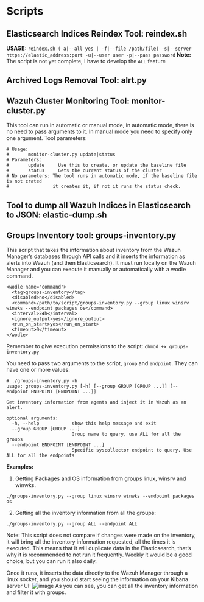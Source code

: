 # Scripts

## Elasticsearch Indices Reindex Tool: reindex.sh
**USAGE:** `reindex.sh (-a|--all yes | -f|--file /path/file) -s|--server https://elastic_address:port -u|--user user -p|--pass password`
**Note:** The script is not yet complete, I have to develop the `ALL` feature

## Archived Logs Removal Tool: alrt.py

## Wazuh Cluster Monitoring Tool: monitor-cluster.py
This tool can run in automatic or manual mode, in automatic mode, there is no need to pass arguments to it. In manual mode you need to specify only one argument.
Tool parameters:
```
# Usage:
#       monitor-cluster.py update|status
# Parameters:
#       update     Use this to create, or update the baseline file
#       status     Gets the current status of the cluster
# No parameters: The tool runs in automatic mode, if the baseline file is not crated
#                it creates it, if not it runs the status check.
```

## Tool to dump all Wazuh Indices in Elasticsearch to JSON: elastic-dump.sh

## Groups Inventory tool: groups-inventory.py
This script that takes the information about inventory from the Wazuh Manager’s databases through API calls and it inserts the information as alerts into Wazuh (and then Elasticsearch).
It must run locally on the Wazuh Manager and you can execute it manually or automatically with a wodle command.
```
<wodle name="command">
  <tag>groups-inventory</tag>
  <disabled>no</disabled>
  <command>/path/to/script/groups-inventory.py --group linux winsrv winwks --endpoint packages os</command>
  <interval>24h</interval>
  <ignore_output>yes</ignore_output>
  <run_on_start>yes</run_on_start>
  <timeout>0</timeout>
</wodle>
```
Remember to give execution permissions to the script: `chmod +x groups-inventory.py`

You need to pass two arguments to the script, `group` and `endpoint`. They can have one or more values:
```
# ./groups-inventory.py -h
usage: groups-inventory.py [-h] [--group GROUP [GROUP ...]] [--endpoint ENDPOINT [ENDPOINT ...]]

Get inventory information from agents and inject it in Wazuh as an alert.

optional arguments:
  -h, --help            show this help message and exit
  --group GROUP [GROUP ...]
                        Group name to query, use ALL for all the groups
  --endpoint ENDPOINT [ENDPOINT ...]
                        Specific syscollector endpoint to query. Use ALL for all the endpoints
```

**Examples:**
1. Getting Packages and OS information from groups linux, winsrv and winwks.
```
./groups-inventory.py --group linux winsrv winwks --endpoint packages os
```
2. Getting all the inventory information from all the groups:
```
./groups-inventory.py --group ALL --endpoint ALL
```
Note: This script does not compare if changes were made on the inventory, it will bring all the inventory information requested, all the times it is executed. This means that it will duplicate data in the Elasticsearch, that’s why it is recommended to not run it frequently. Weekly it would be a good choice, but you can run it also daily.

Once it runs, it inserts the data directly to the Wazuh Manager through a linux socket, and you should start seeing the information on your Kibana server UI:
![image](https://user-images.githubusercontent.com/37050249/147351670-61e7096c-0741-407d-a845-0d5806718e5f.png)
As you can see, you can get all the inventory information and filter it with groups.

